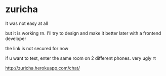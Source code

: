 # zuricha

It was not easy at all 

but it is working rn. I'll try to design and make it better later with a frontend developer

the link is not secured for now

if u want to test, enter the same room on 2 different phones. very ugly rt

http://zuricha.herokuapp.com/chat/
